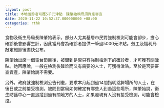 ```yaml
---
layout: post
title: 本地確診者可獲5千元津貼　陳肇始稱毋須資產審查
date: 2020-11-22 10:52:37.000000000 +08:00
categories: rthk
---
```


食物及衞生局局長陳肇始表示，部分人尤其基層市民對強制檢測可能會卻步，擔心確診後會影響生計，因此當局會為確診者提供一筆過5000元津貼，勞工及福利局敲定細節後盡快公布。

陳肇始出席一個電台節目後，被問到是否只有強制檢測下的確診者，才可獲有關津貼。她回應說，一般在檢測後確診而又有需要的人士，可獲得津貼。至於是否要審查資產，陳肇始說不需要。

另外，政府就強制檢測公告刊憲，要求本月起到過14間指明跳舞場所的人士，在後日或之前接受檢測。被問到當局如何確定有哪些人到過這些場所，陳肇始說，衞生防護中心一直追蹤到過有關地方的人士，如果發現有人沒有接受檢測，可能會檢控。
